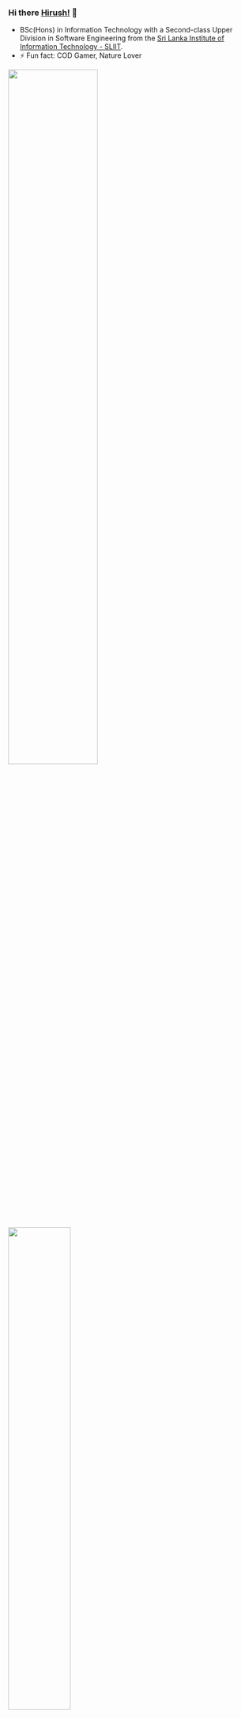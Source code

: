 ### Hi there [Hirush!](https://github.com/DeclanChirush) 👋
- BSc(Hons) in Information Technology with a Second-class Upper Division in Software Engineering from the [Sri Lanka Institute of Information Technology - SLIIT](https://www.sliit.lk).
- ⚡ Fun fact: COD Gamer, Nature Lover


<img width="60%" src="https://github-readme-stats.vercel.app/api?username=DeclanChirush&show_icons=true&include_all_commits=true&theme=gruvbox" />

<img width="50%" src="https://github-readme-stats.anuraghazra1.vercel.app/api/top-langs/?username=DeclanChirush&layout=compact&theme=gruvbox" />

![Visitor Count](https://profile-counter.glitch.me/{DeclanChirush}/count.svg)

[![@declanchirush's Holopin board](https://holopin.me/declanchirush)](https://holopin.io/@declanchirush)


<!--
**DeclanChirush/DeclanChirush** is a ✨ _special_ ✨ repository because its `README.md` (this file) appears on your GitHub profile.
>

- 👯 I’m looking to collaborate on ...
- 🤔 I’m looking for help with ...
- 💬 Ask me about ...
- 📫 How to reach me: ...
- 😄 Pronouns: ...   

>







